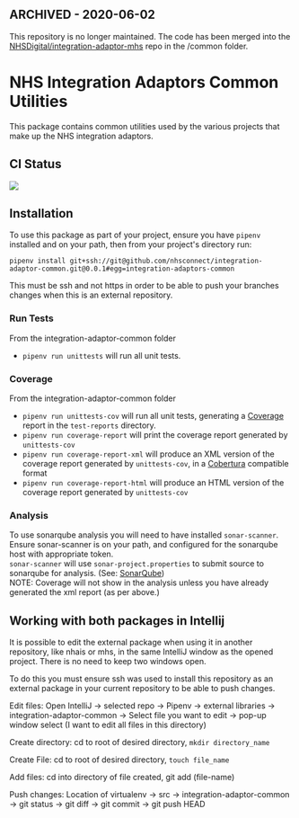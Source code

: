 ## ARCHIVED - 2020-06-02

This repository is no longer maintained.
The code has been merged into the [NHSDigital/integration-adaptor-mhs] repo in the /common folder.

[NHSDigital/integration-adaptor-mhs]: https://github.com/NHSDigital/integration-adaptor-mhs

# NHS Integration Adaptors Common Utilities

This package contains common utilities used by the various projects that make up the NHS integration adaptors.

## CI Status
![](https://github.com/nhsconnect/integration-adaptor-common/workflows/Python%20package/badge.svg)

## Installation
To use this package as part of your project, ensure you have `pipenv` installed and on your path, then from your
project's directory run:
```
pipenv install git+ssh://git@github.com/nhsconnect/integration-adaptor-common.git@0.0.1#egg=integration-adaptors-common
```
This must be ssh and not https in order to be able to push your branches changes when this is an external repository. 

### Run Tests
From the integration-adaptor-common folder
- `pipenv run unittests` will run all unit tests.

### Coverage
From the integration-adaptor-common folder
- `pipenv run unittests-cov` will run all unit tests, generating a [Coverage](https://coverage.readthedocs.io/) report
in the `test-reports` directory.
- `pipenv run coverage-report` will print the coverage report generated by `unittests-cov`
- `pipenv run coverage-report-xml` will produce an XML version of the coverage report generated by `unittests-cov`, in a
[Cobertura](http://cobertura.github.io/cobertura/) compatible format
- `pipenv run coverage-report-html` will produce an HTML version of the coverage report generated by `unittests-cov`

### Analysis
To use sonarqube analysis you will need to have installed `sonar-scanner`. \
Ensure sonar-scanner is on your path, and configured for the sonarqube host with appropriate token. \
`sonar-scanner` will use `sonar-project.properties` to submit source to sonarqube for analysis.
 (See: [SonarQube](https://gpitbjss.atlassian.net/wiki/x/XQFfXQ))\
NOTE: Coverage will not show in the analysis unless you have already generated the xml report (as per above.)

## Working with both packages in Intellij

It is possible to edit the external package when using it in another repository, like nhais or mhs, in the same IntelliJ window as the opened project. There is no need to keep two windows open.

To do this you must ensure ssh was used to install this repository as an external package in your current repository to be able to push changes. 

Edit files: Open IntelliJ → selected repo → Pipenv → external libraries → integration-adaptor-common → Select file you want to edit → pop-up window select (I want to edit all files in this directory)

Create directory: cd to root of desired directory, `mkdir directory_name`

Create File: cd to root of desired directory, `touch file_name`

Add files: cd into directory of file created, git add (file-name)
 
Push changes: Location of virtualenv → src → integration-adaptor-common → git status → git diff → git commit → git push HEAD
